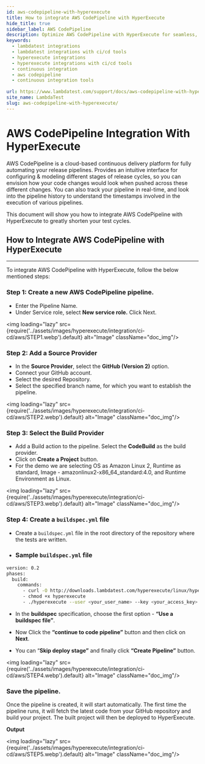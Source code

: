 ```yaml
---
id: aws-codepipeline-with-hyperexecute
title: How to integrate AWS CodePipeline with HyperExecute
hide_title: true
sidebar_label: AWS CodePipeline
description: Optimize AWS CodePipeline with HyperExecute for seamless, efficient testing. Streamline your CI/CD workflow with LambdaTest's comprehensive guide.
keywords:
  - lambdatest integrations
  - lambdatest integrations with ci/cd tools
  - hyperexecute integrations
  - hyperexecute integrations with ci/cd tools
  - continuous integration
  - aws codepipeline
  - continuous integration tools
  
url: https://www.lambdatest.com/support/docs/aws-codepipeline-with-hyperexecute/
site_name: LambdaTest
slug: aws-codepipeline-with-hyperexecute/
---
```

<script type="application/ld+json"
      dangerouslySetInnerHTML={{ __html: JSON.stringify({
       "@context": "https://schema.org",
        "@type": "BreadcrumbList",
        "itemListElement": [{
          "@type": "ListItem",
          "position": 1,
          "name": "LambdaTest",
          "item": "https://www.lambdatest.com/"
        },{
          "@type": "ListItem",
          "position": 2,
          "name": "Support",
          "item": "https://www.lambdatest.com/support/"
        },{
          "@type": "ListItem",
          "position": 4,
          "name": "AWS CodePipeline Integration with HyperExecute",
          "item": "https://www.lambdatest.com/support/docs/aws-codepipeline-with-hyperexecute/"
        }]
      })
    }}
></script>

# AWS CodePipeline Integration With HyperExecute

AWS CodePipeline is a cloud-based continuous delivery platform for fully automating your release pipelines. Provides an intuitive interface for configuring & modeling different stages of release cycles, so you can envision how your code changes would look when pushed across these different changes. You can also track your pipeline in real-time, and look into the pipeline history to understand the timestamps involved in the execution of various pipelines.

This document will show you how to integrate AWS CodePipeline with HyperExecute to greatly shorten your test cycles.

## How to Integrate AWS CodePipeline with HyperExecute

***

To integrate AWS CodePipeline with HyperExecute, follow the below mentioned steps:

### Step 1: Create a new AWS CodePipeline pipeline.

- Enter the Pipeline Name.
- Under Service role, select **New service role.** Click Next.

<img loading="lazy" src={require('../assets/images/hyperexecute/integration/ci-cd/aws/STEP1.webp').default} alt="Image"  className="doc_img"/>

### Step 2: Add a Source Provider

- In the **Source Provider**, select the **GitHub (Version 2)** option.
- Connect your GitHub account.
- Select the desired Repository.
- Select the specified branch name, for which you want to establish the pipeline.

<img loading="lazy" src={require('../assets/images/hyperexecute/integration/ci-cd/aws/STEP2.webp').default} alt="Image"  className="doc_img"/>

### Step 3: Select the Build Provider

- Add a Build action to the pipeline. Select the **CodeBuild** as the build provider.
- Click on **Create a Project** button.
- For the demo we are selecting OS as Amazon Linux 2, Runtime as standard, Image - amazonlinux2-x86_64_standard:4.0, and Runtime Environment as Linux.

<img loading="lazy" src={require('../assets/images/hyperexecute/integration/ci-cd/aws/STEP3.webp').default} alt="Image"  className="doc_img"/>

### Step 4: Create a `buildspec.yml` file

- Create a `buildspec.yml` file in the root directory of the repository where the tests are written.

- ### Sample `buildspec.yml` file

```bash
version: 0.2
phases:
  build:
    commands:
      - curl -O http://downloads.lambdatest.com/hyperexecute/linux/hyperexecute
      - chmod +x hyperexecute
      - ./hyperexecute --user <your_user_name> --key <your_access_key> --config <your_yaml_file>
```

- In the **buildspec** specification, choose the first option - **“Use a buildspec file”**.

- Now Click the **“continue to code pipeline”** button and then click on **Next**.

- You can “**Skip deploy stage”** and finally click **“Create Pipeline”** button.

<img loading="lazy" src={require('../assets/images/hyperexecute/integration/ci-cd/aws/STEP4.webp').default} alt="Image"  className="doc_img"/>

### Save the pipeline.

Once the pipeline is created, it will start automatically. The first time the pipeline runs, it will fetch the latest code from your GitHub repository and build your project. The built project will then be deployed to HyperExecute.

**Output**

<img loading="lazy" src={require('../assets/images/hyperexecute/integration/ci-cd/aws/STEP5.webp').default} alt="Image"  className="doc_img"/>
